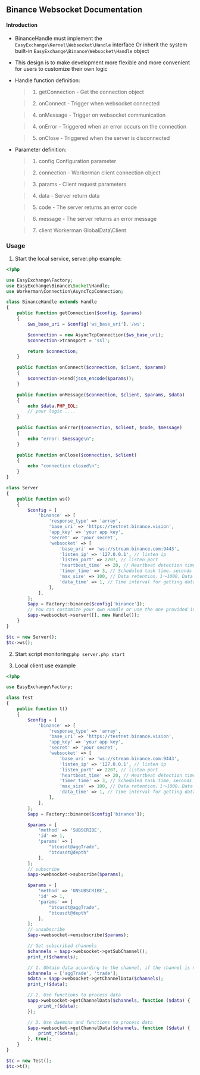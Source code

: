 ## Binance Websocket Documentation

#### Introduction

* BinanceHandle must implement the `EasyExchange\Kernel\Websocket\Handle` interface
Or inherit the system built-in `EasyExchange\Binance\Websocket\Handle` object

* This design is to make development more flexible and more convenient for users to customize their own logic

* Handle function definition:

    > 1. getConnection - Get the connection object

    > 2. onConnect - Trigger when websocket connected

    > 4. onMessage - Trigger on websocket communication

    > 4. onError - Triggered when an error occurs on the connection

    > 5. onClose - Triggered when the server is disconnected

* Parameter definition:

    > 1. config Configuration parameter

    > 2. connection - Workerman client connection object

    > 3. params - Client request parameters

    > 4. data - Server return data

    > 5. code - The server returns an error code

    > 6. message - The server returns an error message

    > 7. client Workerman GlobalData\Client

### Usage

1. Start the local service, server.php example:

```php
<?php

use EasyExchange\Factory;
use EasyExchange\Binance\Socket\Handle;
use Workerman\Connection\AsyncTcpConnection;

class BinanceHandle extends Handle
{
    public function getConnection($config, $params)
    {
        $ws_base_uri = $config['ws_base_uri'].'/ws';

        $connection = new AsyncTcpConnection($ws_base_uri);
        $connection->transport = 'ssl';

        return $connection;
    }

    public function onConnect($connection, $client, $params)
    {
        $connection->send(json_encode($params));
    }

    public function onMessage($connection, $client, $params, $data)
    {
        echo $data.PHP_EOL;
        // your logic ....
    }

    public function onError($connection, $client, $code, $message)
    {
        echo "error: $message\n";
    }

    public function onClose($connection, $client)
    {
        echo "connection closed\n";
    }
}

class Server
{
    public function ws()
    {
        $config = [
            'binance' => [
                'response_type' => 'array',
                'base_uri' => 'https://testnet.binance.vision',
                'app_key' => 'your app key',
                'secret' => 'your secret',
                'websocket' => [
                    'base_uri' => 'ws://stream.binance.com:9443',
                    'listen_ip' => '127.0.0.1', // listen ip
                    'listen_port' => 2207, // listen port
                    'heartbeat_time' => 20, // Heartbeat detection time, seconds
                    'timer_time' => 3, // Scheduled task time，seconds
                    'max_size' => 100, // Data retention，1～1000，Data is stored by channel name
                    'data_time' => 1, // Time interval for getting data，seconds
                ],
            ],
        ];
        $app = Factory::binance($config['binance']);
        // You can customize your own Handle or use the one provided in the system \EasyExchange\Binance\Socket\Handle::class();
        $app->websocket->server([], new Handle());
    }
}

$tc = new Server();
$tc->ws();
```

2. Start script monitoring:`php server.php start`

3. Local client use example
```php
<?php

use EasyExchange\Factory;

class Test
{
    public function t()
    {
        $config = [
            'binance' => [
                'response_type' => 'array',
                'base_uri' => 'https://testnet.binance.vision',
                'app_key' => 'your app key',
                'secret' => 'your secret',
                'websocket' => [
                    'base_uri' => 'ws://stream.binance.com:9443',
                    'listen_ip' => '127.0.0.1', // listen ip
                    'listen_port' => 2207, // listen port
                    'heartbeat_time' => 20, // Heartbeat detection time, seconds
                    'timer_time' => 3, // Scheduled task time，seconds
                    'max_size' => 100, // Data retention，1～1000，Data is stored by channel name
                    'data_time' => 1, // Time interval for getting data，seconds
                ],
            ],
        ];
        $app = Factory::binance($config['binance']);

        $params = [
            'method' => 'SUBSCRIBE',
            'id' => 1,
            'params' => [
                "btcusdt@aggTrade",
                "btcusdt@depth"
            ],
        ];
        // subscribe
        $app->websocket->subscribe($params);

        $params = [
            'method' => 'UNSUBSCRIBE',
            'id' => 1,
            'params' => [
                "btcusdt@aggTrade",
                "btcusdt@depth"
            ],
        ];
        // unsubscribe
        $app->websocket->unsubscribe($params);

        // Get subscribed channels
        $channels = $app->websocket->getSubChannel();
        print_r($channels);

        // 1. Obtain data according to the channel, if the channel is not transmitted, the data of all subscribed channels is obtained by default
        $channels = ['aggTrade', 'trade'];
        $data = $app->websocket->getChannelData($channels);
        print_r($data);

        // 2. Use functions to process data
        $app->websocket->getChannelData($channels, function ($data) {
            print_r($data);
        });

        // 3. Use daemons and functions to process data
        $app->websocket->getChannelData($channels, function ($data) {
            print_r($data);
        }, true);
    }
}

$tc = new Test();
$tc->t();
```
